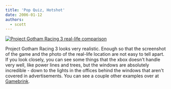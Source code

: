 ```yaml
---
title: 'Pop Quiz, Hotshot'
date: 2006-01-12
authors:
  - scott
---
```


[![Project Gotham Racing 3 real-life comparison](/images/blog-photos/pgr3compare.jpg)](http://www.gamebrink.com/?news=161)

Project Gotham Racing 3 looks very realistic. Enough so that the screenshot of the game and the photo of the real-life location are not easy to tell apart. If you look closely, you can see some things that the xbox doesn't handle very well, like power lines and trees, but the windows are absolutely incredible - down to the lights in the offices behind the windows that aren't covered in advertisements. You can see a couple other examples over at [Gamebrink](http://www.gamebrink.com/?news=161).
